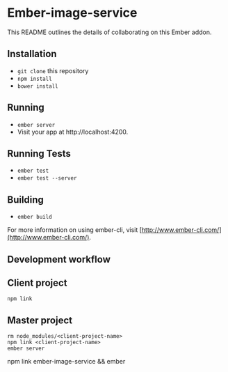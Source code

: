 # Ember-image-service

This README outlines the details of collaborating on this Ember addon.

## Installation

* `git clone` this repository
* `npm install`
* `bower install`

## Running

* `ember server`
* Visit your app at http://localhost:4200.

## Running Tests

* `ember test`
* `ember test --server`

## Building

* `ember build`

For more information on using ember-cli, visit [http://www.ember-cli.com/](http://www.ember-cli.com/).

## Development workflow

Client project
--------------

```
npm link
```


Master project
--------------

```
rm node_modules/<client-project-name>
npm link <client-project-name>
ember server
```
npm link ember-image-service && ember
